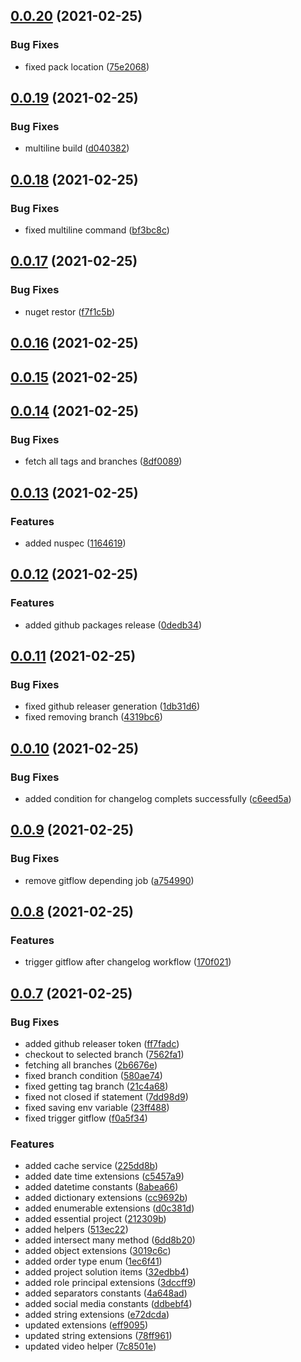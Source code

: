 <a name="0.0.20"></a>
## [0.0.20](https://github.com/thecogworks/cog-essentials/compare/0.0.19...0.0.20) (2021-02-25)


### Bug Fixes

* fixed pack location ([75e2068](https://github.com/thecogworks/cog-essentials/commit/75e2068))



<a name="0.0.19"></a>
## [0.0.19](https://github.com/thecogworks/cog-essentials/compare/0.0.18...0.0.19) (2021-02-25)


### Bug Fixes

* multiline build ([d040382](https://github.com/thecogworks/cog-essentials/commit/d040382))



<a name="0.0.18"></a>
## [0.0.18](https://github.com/thecogworks/cog-essentials/compare/0.0.17...0.0.18) (2021-02-25)


### Bug Fixes

* fixed multiline command ([bf3bc8c](https://github.com/thecogworks/cog-essentials/commit/bf3bc8c))



<a name="0.0.17"></a>
## [0.0.17](https://github.com/thecogworks/cog-essentials/compare/0.0.16...0.0.17) (2021-02-25)


### Bug Fixes

* nuget restor ([f7f1c5b](https://github.com/thecogworks/cog-essentials/commit/f7f1c5b))



<a name="0.0.16"></a>
## [0.0.16](https://github.com/thecogworks/cog-essentials/compare/0.0.15...0.0.16) (2021-02-25)



<a name="0.0.15"></a>
## [0.0.15](https://github.com/thecogworks/cog-essentials/compare/0.0.14...0.0.15) (2021-02-25)



<a name="0.0.14"></a>
## [0.0.14](https://github.com/thecogworks/cog-essentials/compare/0.0.13...0.0.14) (2021-02-25)


### Bug Fixes

* fetch all tags and branches ([8df0089](https://github.com/thecogworks/cog-essentials/commit/8df0089))



<a name="0.0.13"></a>
## [0.0.13](https://github.com/thecogworks/cog-essentials/compare/0.0.12...0.0.13) (2021-02-25)


### Features

* added nuspec ([1164619](https://github.com/thecogworks/cog-essentials/commit/1164619))



<a name="0.0.12"></a>
## [0.0.12](https://github.com/thecogworks/cog-essentials/compare/0.0.11...0.0.12) (2021-02-25)


### Features

* added github packages release ([0dedb34](https://github.com/thecogworks/cog-essentials/commit/0dedb34))



<a name="0.0.11"></a>
## [0.0.11](https://github.com/thecogworks/cog-essentials/compare/0.0.10...0.0.11) (2021-02-25)


### Bug Fixes

* fixed github releaser generation ([1db31d6](https://github.com/thecogworks/cog-essentials/commit/1db31d6))
* fixed removing branch ([4319bc6](https://github.com/thecogworks/cog-essentials/commit/4319bc6))



<a name="0.0.10"></a>
## [0.0.10](https://github.com/thecogworks/cog-essentials/compare/0.0.9...0.0.10) (2021-02-25)


### Bug Fixes

* added condition for changelog complets successfully ([c6eed5a](https://github.com/thecogworks/cog-essentials/commit/c6eed5a))



<a name="0.0.9"></a>
## [0.0.9](https://github.com/thecogworks/cog-essentials/compare/0.0.8...0.0.9) (2021-02-25)


### Bug Fixes

* remove gitflow depending job ([a754990](https://github.com/thecogworks/cog-essentials/commit/a754990))



<a name="0.0.8"></a>
## [0.0.8](https://github.com/thecogworks/cog-essentials/compare/0.0.7...0.0.8) (2021-02-25)


### Features

* trigger gitflow after changelog workflow ([170f021](https://github.com/thecogworks/cog-essentials/commit/170f021))



<a name="0.0.7"></a>
## [0.0.7](https://github.com/thecogworks/cog-essentials/compare/212309b...0.0.7) (2021-02-25)


### Bug Fixes

* added github releaser token ([ff7fadc](https://github.com/thecogworks/cog-essentials/commit/ff7fadc))
* checkout to selected branch ([7562fa1](https://github.com/thecogworks/cog-essentials/commit/7562fa1))
* fetching all branches ([2b6676e](https://github.com/thecogworks/cog-essentials/commit/2b6676e))
* fixed branch condition ([580ae74](https://github.com/thecogworks/cog-essentials/commit/580ae74))
* fixed getting tag branch ([21c4a68](https://github.com/thecogworks/cog-essentials/commit/21c4a68))
* fixed not closed if statement ([7dd98d9](https://github.com/thecogworks/cog-essentials/commit/7dd98d9))
* fixed saving env variable ([23ff488](https://github.com/thecogworks/cog-essentials/commit/23ff488))
* fixed trigger gitflow ([f0a5f34](https://github.com/thecogworks/cog-essentials/commit/f0a5f34))


### Features

* added cache service ([225dd8b](https://github.com/thecogworks/cog-essentials/commit/225dd8b))
* added date time extensions ([c5457a9](https://github.com/thecogworks/cog-essentials/commit/c5457a9))
* added datetime constants ([8abea66](https://github.com/thecogworks/cog-essentials/commit/8abea66))
* added dictionary extensions ([cc9692b](https://github.com/thecogworks/cog-essentials/commit/cc9692b))
* added enumerable extensions ([d0c381d](https://github.com/thecogworks/cog-essentials/commit/d0c381d))
* added essential project ([212309b](https://github.com/thecogworks/cog-essentials/commit/212309b))
* added helpers ([513ec22](https://github.com/thecogworks/cog-essentials/commit/513ec22))
* added intersect many method ([6dd8b20](https://github.com/thecogworks/cog-essentials/commit/6dd8b20))
* added object extensions ([3019c6c](https://github.com/thecogworks/cog-essentials/commit/3019c6c))
* added order type enum ([1ec6f41](https://github.com/thecogworks/cog-essentials/commit/1ec6f41))
* added project solution items ([32edbb4](https://github.com/thecogworks/cog-essentials/commit/32edbb4))
* added role principal extensions ([3dccff9](https://github.com/thecogworks/cog-essentials/commit/3dccff9))
* added separators constants ([4a648ad](https://github.com/thecogworks/cog-essentials/commit/4a648ad))
* added social media constants ([ddbebf4](https://github.com/thecogworks/cog-essentials/commit/ddbebf4))
* added string extensions ([e72dcda](https://github.com/thecogworks/cog-essentials/commit/e72dcda))
* updated extensions ([eff9095](https://github.com/thecogworks/cog-essentials/commit/eff9095))
* updated string extensions ([78ff961](https://github.com/thecogworks/cog-essentials/commit/78ff961))
* updated video helper ([7c8501e](https://github.com/thecogworks/cog-essentials/commit/7c8501e))



